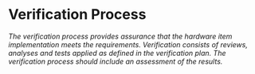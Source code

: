 # Verification Process

*The verification process provides assurance that the hardware item implementation meets the requirements. Verification consists of reviews, analyses and tests applied as defined in the verification plan. The verification process should include an assessment of the results.*

